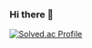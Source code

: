 ### Hi there 👋
[![Solved.ac Profile](http://mazassumnida.wtf/api/generate_badge?boj=jhhh2222)](https://solved.ac/jhhh2222)
<!--
**jhj1819/jhj1819** is a ✨ _special_ ✨ repository because its `README.md` (this file) appears on your GitHub profile.

Here are some ideas to get you started:

- 🔭 I’m currently working on ...
- 🌱 I’m currently learning ...
- 👯 I’m looking to collaborate on ...
- 🤔 I’m looking for help with ...
- 💬 Ask me about ...
- 📫 How to reach me: ...
- 😄 Pronouns: ...
- ⚡ Fun fact: ...
-->
